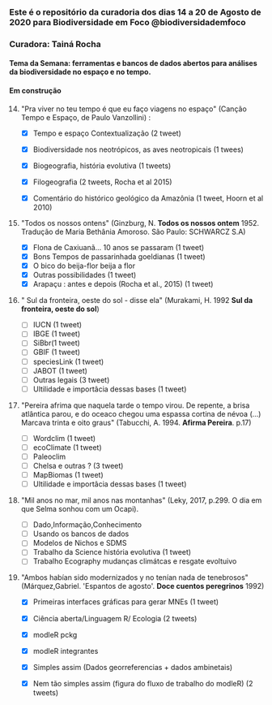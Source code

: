 ### Este é o repositório da curadoria dos dias 14 a 20 de Agosto de 2020 para Biodiversidade em Foco @biodiversidademfoco
### Curadora: Tainá Rocha
#### Tema da Semana: ferramentas e bancos de dados abertos para análises da biodiversidade no espaço e no tempo. 
#### Em construção


14. "Pra viver no teu tempo é que eu faço viagens no espaço" (Canção Tempo e Espaço, de Paulo Vanzollini) :
    
    - [x] Tempo e espaço Contextualização (2 tweet)  
    - [x] Biodiversidade nos neotrópicos, as aves neotropicais (1 twees)
    - [x] Biogeografia, história evolutiva (1 tweets)
    - [x] Filogeografia (2 tweets, Rocha et al 2015)
    - [x] Comentário do histórico geológico da Amazônia (1 tweet, Hoorn et al 2010)
    
    
15. "Todos os nossos ontens"  (Ginzburg, N. **Todos os nossos ontem** 1952. Tradução de Maria Bethânia Amoroso. São Paulo: SCHWARCZ S.A)
      
    - [x] Flona de Caxiuanã... 10 anos se passaram (1 tweet) 
    - [x] Bons Tempos de passarinhada goeldianas (1 tweet)
    - [x] O bico do beija-flor beija a flor  
    - [x] Outras possibilidades (1 tweet)
    - [x] Arapaçu : antes e depois (Rocha et al., 2015) (1 tweet) 
    
16. " Sul da fronteira, oeste do sol - disse ela"  (Murakami, H. 1992 **Sul da fronteira, oeste do sol**)
      
    - [ ] IUCN (1 tweet) 
    - [ ] IBGE (1 tweet)
    - [ ] SiBbr(1 tweet) 
    - [ ] GBIF (1 tweet)
    - [ ] speciesLink (1 tweet)
    - [ ] JABOT (1 tweet)
    - [ ] Outras legais (3 tweet)
    - [ ] Ultilidade e importâcia dessas bases (1 tweet) 
    
17. "Pereira afrima que naquela tarde o tempo virou. De repente, a brisa atlântica parou, e do oceaco chegou uma espassa cortina de névoa (...) Marcava trinta e oito graus"  (Tabucchi, A. 1994. **Afirma Pereira**. p.17)
      
    - [ ] Wordclim (1 tweet) 
    - [ ] ecoClimate (1 tweet)
    - [ ] Paleoclim  
    - [ ] Chelsa e outras ? (3 tweet)
    - [ ] MapBiomas (1 tweet)
    - [ ] Ultilidade e importâcia dessas bases (1 tweet)    

18. "Mil anos no mar, mil anos nas montanhas" (Leky, 2017, p.299. O dia em que Selma sonhou com um Ocapi). 
      
    - [ ] Dado,Informação,Conhecimento
    - [ ] Usando os bancos de dados
    - [ ] Modelos de Nichos e SDMS   
    - [ ] Trabalho da Science história evolutiva  (1 tweet)
    - [ ] Trabalho Ecography mudanças climátcas e resgate evoltuivo      

19. "Ambos habían sido modernizados y no tenían nada de tenebrosos" (Márquez,Gabriel. 'Espantos de agosto'. **Doce cuentos peregrinos** 1992)
      
    - [x] Primeiras interfaces gráficas para gerar MNEs (1 tweet) 
    - [x] Ciência aberta/Linguagem R/ Ecologia (2 tweets)
    - [x] modleR pckg
    - [x] modleR integrantes
    - [x] Simples assim (Dados georreferencias + dados ambinetais)
    - [x] Nem tão simples assim (figura do fluxo de trabalho do modleR) (2 tweets)
      

